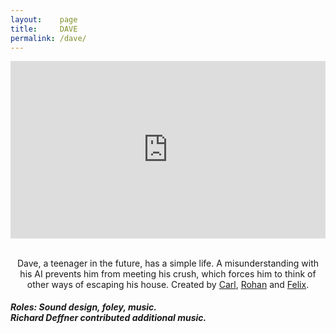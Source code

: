 ```yaml
---
layout:    page
title:     DAVE
permalink: /dave/
---
```

<div align="center">
<style>.embed-container { position: relative; padding-bottom: 56.25%; height: 0; overflow: hidden; max-width: 100%; } .embed-container iframe, .embed-container object, .embed-container embed { position: absolute; top: 0; left: 0; width: 100%; height: 100%; }</style><div class='embed-container'><iframe src='https://player.vimeo.com/video/156709612' frameborder='0' webkitAllowFullScreen mozallowfullscreen allowFullScreen></iframe></div>

<br> 

<p>Dave, a teenager in the future, has a simple life. A misunderstanding with his AI prevents him from meeting his crush, which forces him to think of other ways of escaping his house. Created by <a href="https://derrazputin.artstation.com/">Carl</a>, <a href="https://rohanyang.artstation.com/">Rohan</a> and <a href="http://felix-schmid.com/">Felix</a>. 
</p>
</div>
<h5>Roles: Sound design, foley, music. <br> Richard Deffner contributed additional music. 
</h5>
